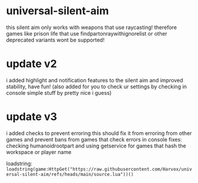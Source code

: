 # universal-silent-aim
this silent aim only works with weapons that use raycasting! therefore games like prison life that use findpartonraywithignorelist or other deprecated variants wont be supported!

# update v2
i added highlight and notification features to the silent aim and improved stability, have fun!
(also added for you to check ur settings by checking in console simple stuff by pretty nice i guess)

# update v3
i added checks to prevent erroring this should fix it from erroring from other
games and prevent bans from games that check errors in console
fixes: checking humanoidrootpart and using getservice for games that hash the workspace or player name

loadstring: ```loadstring(game:HttpGet("https://raw.githubusercontent.com/Harvox/universal-silent-aim/refs/heads/main/source.lua"))()```

